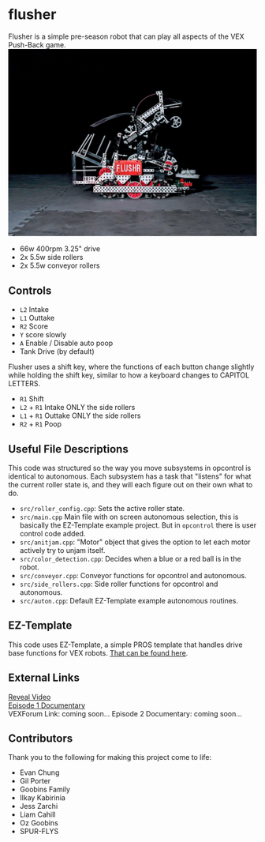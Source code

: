 # flusher
  
Flusher is a simple pre-season robot that can play all aspects of the VEX Push-Back game.  
![](flusher.jpg)   

- 66w 400rpm 3.25" drive  
- 2x 5.5w side rollers  
- 2x 5.5w conveyor rollers  


## Controls
- `L2` Intake 
- `L1` Outtake 
- `R2` Score 
- `Y` score slowly
- `A` Enable / Disable auto poop
- Tank Drive (by default)
  
Flusher uses a shift key, where the functions of each button change slightly while holding the shift key, similar to how a keyboard changes to CAPITOL LETTERS.
- `R1` Shift
- `L2` + `R1` Intake ONLY the side rollers
- `L1` + `R1` Outtake ONLY the side rollers
- `R2` + `R1` Poop


## Useful File Descriptions
This code was structured so the way you move subsystems in opcontrol is identical to autonomous.  Each subsystem has a task that "listens" for what the current roller state is, and they will each figure out on their own what to do.  
 - `src/roller_config.cpp`: Sets the active roller state.  
 - `src/main.cpp` Main file with on screen autonomous selection, this is basically the EZ-Template example project.  But in `opcontrol` there is user control code added.  
 - `src/anitjam.cpp`: "Motor" object that gives the option to let each motor actively try to unjam itself.  
 - `src/color_detection.cpp`: Decides when a blue or a red ball is in the robot.  
 - `src/conveyor.cpp`: Conveyor functions for opcontrol and autonomous.  
 - `src/side_rollers.cpp`: Side roller functions for opcontrol and autonomous.  
 - `src/auton.cpp`: Default EZ-Template example autonomous routines.  



## EZ-Template
This code uses EZ-Template, a simple PROS template that handles drive base functions for VEX robots. [That can be found here](https://ez-robotics.github.io/EZ-Template/).  


## External Links
[Reveal Video](https://youtu.be/0-yhN4ntpAA)  
[Episode 1 Documentary](https://youtu.be/FOxbkzGKC6Q)  
VEXForum Link: coming soon...
Episode 2 Documentary: coming soon...


## Contributors
Thank you to the following for making this project come to life:  
- Evan Chung
- Gil Porter
- Goobins Family
- Ilkay Kabirinia
- Jess Zarchi
- Liam Cahill
- Oz Goobins
- SPUR-FLYS
